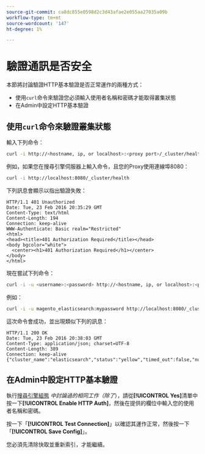 ```yaml
---
source-git-commit: ca8dc855e0598d2c3d43afae2e055aa27035a09b
workflow-type: tm+mt
source-wordcount: '147'
ht-degree: 1%

---
```

# 驗證通訊是否安全

本節將討論驗證HTTP基本驗證是否正常運作的兩種方式：

* 使用`curl`命令來驗證您必須輸入使用者名稱和密碼才能取得叢集狀態
* 在Admin中設定HTTP基本驗證

## 使用`curl`命令來驗證叢集狀態

輸入下列命令：

```bash
curl -i http://<hostname, ip, or localhost>:<proxy port>/_cluster/health
```

例如，如果您在搜尋引擎伺服器上輸入命令，且您的Proxy使用連線埠8080：

```bash
curl -i http://localhost:8080/_cluster/health
```

下列訊息會顯示以指出驗證失敗：

```
HTTP/1.1 401 Unauthorized
Date: Tue, 23 Feb 2016 20:35:29 GMT
Content-Type: text/html
Content-Length: 194
Connection: keep-alive
WWW-Authenticate: Basic realm="Restricted"
<html>
<head><title>401 Authorization Required</title></head>
<body bgcolor="white">
  <center><h1>401 Authorization Required</h1></center>
</body>
</html>
```

現在嘗試下列命令：

```bash
curl -i -u <username>:<password> http://<hostname, ip, or localhost>:<proxy port>/_cluster/health
```

例如：

```bash
curl -i -u magento_elasticsearch:mypassword http://localhost:8080/_cluster/health
```

這次命令會成功，並出現類似下列的訊息：

```
HTTP/1.1 200 OK
Date: Tue, 23 Feb 2016 20:38:03 GMT
Content-Type: application/json; charset=UTF-8
Content-Length: 389
Connection: keep-alive
{"cluster_name":"elasticsearch","status":"yellow","timed_out":false,"number_of_nodes":1,"number_of_data_nodes":1,"active_primary_shards":5,"active_shards":5,"relocating_shards":0,"initializing_shards":0,"unassigned_shards":5,"delayed_unassigned_shards":0,"number_of_pending_tasks":0,"number_of_in_flight_fetch":0,"task_max_waiting_in_queue_millis":0,"active_shards_percent_as_number":50.0}
```

## 在Admin中設定HTTP基本驗證

執行[搜尋引擎組態](../configuration/search/configure-search-engine.md) *中討論過的相同工作（除了*），請從&#x200B;**[!UICONTROL Yes]**&#x200B;清單中按一下&#x200B;**[!UICONTROL Enable HTTP Auth]**，然後在提供的欄位中輸入您的使用者名稱和密碼。

按一下「**[!UICONTROL Test Connection]**」以確認其運作正常，然後按一下「**[!UICONTROL Save Config]**」。

您必須先清除快取並重新索引，才能繼續。
